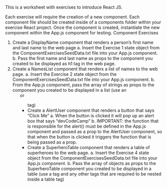 This is a worksheet with exercises to introduce React JS.

Each exercise will require the creation of a new component. Each component file should be created
inside of a components folder within your exercise React project. Once the component is created,
instantiate the new component within the App.js component for testing.
Component Exercises
1. Create a DisplayName component that renders a person’s first name and last name to the web
page
a. Insert the Exercise 1 state object from the ComponentExercisesSeedData.txt file into
your App.js component.
b. Pass the first name and last name as props to the component you created to be
displayed as h1 tag in the web page.
2. Create a NamesList component that renders a list of names to the web page.
a. Insert the Exercise 2 state object from the ComponentExercisesSeedData.txt file into
your App.js component.
b. From the App.js component, pass the array of strings as props to the component you
created to be displayed in a list (use an <ol> or <ul> tag)
3. Create a AlertUser component that renders a button that says “Click Me”
a. When the button is clicked it will pop up an alert box that says “devCodeCamp”
b. IMPORTANT: the function that is responsible for the alert() must be defined in the
App.js component and passed as a prop to the AlertUser component, so that when the
button is clicked it triggers the function that is being passed as a prop.
4. Create a SuperheroTable component that renders a table of superheroes to the web page.
a. Insert the Exercise 4 state object from the ComponentExercisesSeedData.txt file into
your App.js component.
b. Pass the array of objects as props to the SuperheroTable component you created to be
displayed in a table (use a <table> tag and any other tags that are required to be nested
inside a table tag)

